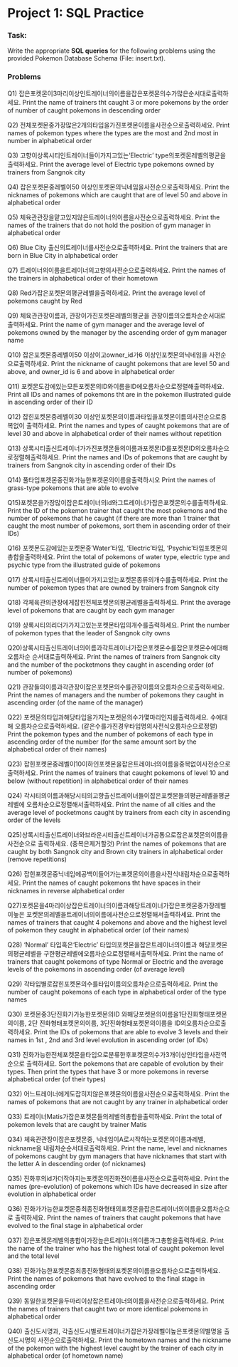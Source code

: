 # **Project 1: SQL Practice**

### **Task:**
Write the appropriate **SQL queries** for the following problems using the provided Pokemon Database Schema (File: insert.txt).

### **Problems**

Q1) 잡은포켓몬이3마리이상인트레이너의이름을잡은포켓몬의수가많은순서대로출력하세요.
Print the name of trainers tht caught 3 or more pokemons by the order of number of caught pokemons in descending order

Q2) 전체포켓몬중가장많은2개의타입을가진포켓몬이름을사전순으로출력하세요.
Print names of pokemon types where the types are the most and 2nd most in number in alphabetical order
 
Q3) 고향이상록시티인트레이너들이가지고있는‘Electric’ type의포켓몬레벨의평균을출력하세요.
Print the average level of Electric type pokemons owned by trainers from Sangnok city

Q4) 잡은포켓몬중레벨이50 이상인포켓몬의닉네임을사전순으로출력하세요.
Print the nicknames of pokemons which are caught that are of level 50 and above in alphabetical order

Q5) 체육관관장을맡고있지않은트레이너의이름을사전순으로출력하세요.
Print the names of the trainers that do not hold the position of gym manager in alphabetical order

Q6) Blue City 출신의트레이너를사전순으로출력하세요.
Print the trainers that are born in Blue City in alphabetical order

Q7) 트레이너의이름을트레이너의고향의사전순으로출력하세요.
Print the names of the trainers in alphabetical order of their hometown

Q8) Red가잡은포켓몬의평균레벨을출력하세요.
Print the average level of pokemons caught by Red

Q9) 체육관관장이름과, 관장이가진포켓몬레벨의평균을 관장이름의오름차순순서대로 출력하세요.
Print the name of gym manager and the average level of pokemons owned by the manager by the ascending order of gym manager name

Q10) 잡은포켓몬중레벨이50 이상이고owner_id가6 이상인포켓몬의닉네임을 사전순으로출력하세요.
Print the nickname of caught pokemons that are level 50 and above, and owner_id is 6 and above in alphabetical order

Q11) 포켓몬도감에있는모든포켓몬의ID와이름을ID에오름차순으로정렬해출력하세요.
Print all IDs and names of pokemons tht are in the pokemon illustrated guide in ascending order of their ID

Q12) 잡힌포켓몬중레벨이30 이상인포켓몬의이름과타입을포켓몬이름의사전순으로중복없이
출력하세요.
Print the names and types of caught pokemons that are of level 30 and above in alphabetical order of their names without repetition

Q13) 상록시티출신트레이너가가진포켓몬들의이름과포켓몬ID를포켓몬ID의오름차순으로정렬해출력하세요.
Print the names and IDs of pokemons that are caught by trainers from Sangnok city in ascending order of their IDs

Q14) 풀타입포켓몬중진화가능한포켓몬의이름을출력하시오
Print the names of grass-type pokemons that are able to evolve
 
Q15)포켓몬을가장많이잡은트레이너의id와그트레이너가잡은포켓몬의수를출력하세요. 
Print the ID of the pokemon trainer that caught the most pokemons and the number of pokemons that he caught (if there are more than 1 trainer that caught the most number of pokemons, sort them in ascending order of their IDs)

Q16) 포켓몬도감에있는포켓몬중’Water’타입, ‘Electric’타입, ‘Psychic’타입포켓몬의총합을출력하세요.
Print the total of pokemons of water type, electric type and psychic type from the illustrated guide of pokemons

Q17) 상록시티출신트레이너들이가지고있는포켓몬종류의개수를출력하세요.
Print the number of pokemon types that are owned by trainers from Sangnok city

Q18) 각체육관의관장에게잡힌전체포켓몬의평균레벨을출력하세요.
Print the average level of pokemons that are caught by each gym manager
 
Q19) 상록시티의리더가가지고있는포켓몬타입의개수를출력하세요.
Print the number of pokemon types that the leader of Sangnok city owns
 
Q20)상록시티출신트레이너의이름과각트레이너가잡은포켓몬수를잡은포켓몬수에대해오름차순 순서대로출력하세요.
Print the names of trainers from Sangnok city and the number of the pocketmons they caught in ascending order (of number of pokemons)

Q21) 관장들의이름과각관장이잡은포켓몬의수를관장이름의오름차순으로출력하세요.
Print the names of managers and the number of pokemons they caught in ascending order (of the name of the manager)

Q22) 포켓몬의타입과해당타입을가지는포켓몬의수가몇마리인지를출력하세요. 수에대해 오름차순으로출력하세요. (같은수를가진경우타입명의사전식오름차순으로정렬)
Print the pokemon types and the number of pokemons of each type in ascending order of the number (for the same amount sort by the alphabetical order of their names)
  
Q23) 잡힌포켓몬중레벨이10이하인포켓몬을잡은트레이너의이름을중복없이사전순으로출력하세요.
Print the names of trainers that caught pokemons of level 10 and below (without repetition) in alphabetical order of their names

Q24) 각시티의이름과해당시티의고향출신트레이너들이잡은포켓몬들의평균레벨을평균레벨에
오름차순으로정렬해서출력하세요.
Print the name of all cities and the average level of pocketmons caught by trainers from each city in ascending order of the levels

Q25)상록시티출신트레이너와브라운시티출신트레이너가공통으로잡은포켓몬의이름을사전순으로 출력하세요. (중복은제거할것)
Print the names of pokemons that are caught by both Sangnok city and Brown city trainers in alphabetical order (remove repetitions)
 
Q26) 잡힌포켓몬중닉네임에공백이들어가는포켓몬의이름을사전식내림차순으로출력하세요.
Print the names of caught pokemons tht have spaces in their nicknames in reverse alphabetical order

Q27)포켓몬을4마리이상잡은트레이너의이름과해당트레이너가잡은포켓몬중가장레벨이높은 포켓몬의레벨을트레이너의이름에사전순으로정렬해서출력하세요.
Print the names of trainers that caught 4 pokemons and above and the highest level of pokemon they caught in alphabetical order (of their names)

Q28) ‘Normal’ 타입혹은‘Electric’ 타입의포켓몬을잡은트레이너의이름과 해당포켓몬의평균레벨을 구한평균레벨에오름차순으로정렬해서출력하세요.
Print the name of trainers that caught pokemons of type Normal or Electric and the average levels of the pokemons in ascending order (of average level)

Q29) 각타입별로잡힌포켓몬의수를타입이름의오름차순으로출력하세요.
Print the number of caught pokemons of each type in alphabetical order of the type names

Q30) 포켓몬중3단진화가가능한포켓몬의ID 와해당포켓몬의이름을1단진화형태포켓몬의이름, 2단 진화형태포켓몬의이름, 3단진화형태포켓몬의이름을 ID의오름차순으로출력하세요.
Print the IDs of pokemons that are able to evolve 3 levels and their names in 1st , 2nd and 3rd  level evolution in ascending order (of IDs)

Q31) 진화가능한전체포켓몬을타입으로분류한후포켓몬의수가3개이상인타입을사전역순으로 출력하세요.
Sort the pokemons that are capable of evolution by their types. Then print the types that have 3 or more pokemons in reverse alphabetical order (of their types) 

Q32) 어느트레이너에게도잡히지않은포켓몬의이름을사전순으로출력하세요.
Print the names of pokemons that are not caught by any trainer in alphabetical order

Q33) 트레이너Matis가잡은포켓몬들의레벨의총합을출력하세요.
Print the total of pokemon levels that are caught by trainer Matis 

Q34) 체육관관장이잡은포켓몬중, 닉네임이A로시작하는포켓몬의이름과레벨, nickname을 내림차순순서대로출력하세요.
Print the name, level and nicknames of pokemons caught by gym managers that have nicknames that start with the letter A in descending order (of nicknames)

Q35) 진화후의id가더작아지는포켓몬의진화전이름을사전순으로출력하세요.
Print the names (pre-evolution) of pokemons which IDs have decreased in size after evolution in alphabetical order 

Q36) 진화가가능한포켓몬중최종진화형태의포켓몬을잡은트레이너의이름을오름차순으로 출력하세요.
Print the names of trainers that caught pokemons that have evolved to the final stage in alphabetical order

Q37) 잡은포켓몬레벨의총합이가장높은트레이너의이름과그총합을출력하세요.
Print the name of the trainer who has the highest total of caught pokemon level and the total level

Q38) 진화가능한포켓몬중최종진화형태의포켓몬의이름을오름차순으로출력하세요.
Print the names of pokemons that have evolved to the final stage in ascending order

Q39) 동일한포켓몬을두마리이상잡은트레이너의이름을사전순으로출력하세요.
Print the names of trainers that caught two or more identical pokemons in alphabetical order 

Q40) 출신도시명과, 각출신도시별로트레이너가잡은가장레벨이높은포켓몬의별명을 출신도시명의 사전순으로출력하세요.
Print the hometown names and the nickname of the pokemon with the highest level caught by the trainer of each city in alphabetical order (of hometown name)
